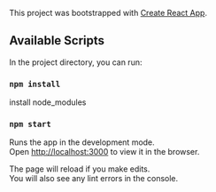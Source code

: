 This project was bootstrapped with [Create React App](https://github.com/facebook/create-react-app).

## Available Scripts

In the project directory, you can run:

### `npm install`

install node_modules

### `npm start`

Runs the app in the development mode.<br />
Open [http://localhost:3000](http://localhost:3000) to view it in the browser.

The page will reload if you make edits.<br />
You will also see any lint errors in the console.
